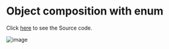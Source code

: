 
# Object composition with enum
Click [here](https://github.com/zKriguer/POO-EXERCISES-JAVA/tree/master/WorkerConcractsComposition) to see the Source code.

![image](https://github.com/zKriguer/POO-EXERCISES-JAVA/assets/77925501/5dd11fff-c382-4c97-8a8c-6f3fb041a807)
